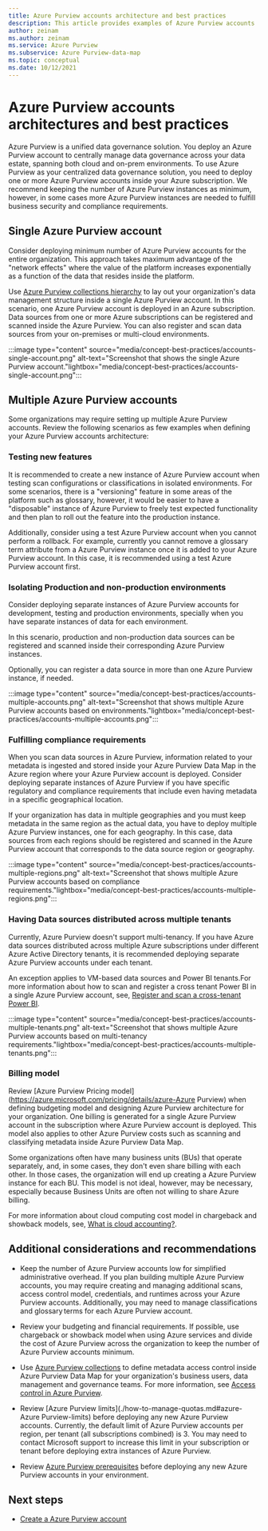 ```yaml
---
title: Azure Purview accounts architecture and best practices
description: This article provides examples of Azure Purview accounts  architectures and describes best practices.
author: zeinam
ms.author: zeinam
ms.service: Azure Purview
ms.subservice: Azure Purview-data-map
ms.topic: conceptual
ms.date: 10/12/2021
---
```


# Azure Purview accounts architectures and best practices  

Azure Purview is a unified data governance solution. You deploy an Azure Purview account to centrally manage data governance across your data estate, spanning both cloud and on-prem environments. To use Azure Purview as your centralized data governance solution, you need to deploy one or more Azure Purview accounts inside your Azure subscription. We recommend keeping the number of Azure Purview instances as minimum, however, in some cases more Azure Purview instances are needed to fulfill business security and compliance requirements.

## Single Azure Purview account

Consider deploying minimum number of Azure Purview accounts for the entire organization. This approach takes maximum advantage of the "network effects" where the value of the platform increases exponentially as a function of the data that resides inside the platform. 

Use [Azure Purview collections hierarchy](./concept-best-practices-collections.md) to lay out your organization's data management structure inside a single Azure Purview account. In this scenario, one Azure Purview account is deployed in an Azure subscription. Data sources from one or more Azure subscriptions can be registered and scanned inside the Azure Purview. You can also register and scan data sources from your on-premises or multi-cloud environments.

:::image type="content" source="media/concept-best-practices/accounts-single-account.png" alt-text="Screenshot that shows the single Azure Purview account."lightbox="media/concept-best-practices/accounts-single-account.png":::

## Multiple Azure Purview accounts

Some organizations may require setting up multiple Azure Purview accounts. Review the following scenarios as few examples when defining your Azure Purview accounts architecture:  

### Testing new features 

It is recommended to create a new instance of Azure Purview account when testing scan configurations or classifications in isolated environments. For some scenarios, there is a "versioning" feature in some areas of the platform such as glossary, however, it would be easier to have a "disposable" instance of Azure Purview to freely test expected functionality and then plan to roll out the feature into the production instance.  

Additionally, consider using a test Azure Purview account when you cannot perform a rollback. For example, currently you cannot remove a glossary term attribute from a Azure Purview instance once it is added to your Azure Purview account. In this case, it is recommended using a test Azure Purview account first.
 
### Isolating Production and non-production environments 

Consider deploying separate instances of Azure Purview accounts for development, testing and production environments, specially when you have separate instances of data for each environment.  

In this scenario, production and non-production data sources can be registered and scanned inside their corresponding Azure Purview instances.

Optionally, you can register a data source in more than one Azure Purview instance, if needed.

:::image type="content" source="media/concept-best-practices/accounts-multiple-accounts.png" alt-text="Screenshot that shows multiple Azure Purview accounts based on environments."lightbox="media/concept-best-practices/accounts-multiple-accounts.png":::

### Fulfilling compliance requirements  

When you scan data sources in Azure Purview, information related to your metadata is ingested and stored inside your Azure Purview Data Map in the Azure region where your Azure Purview account is deployed. Consider deploying separate instances of Azure Purview if you have specific regulatory and compliance requirements that include even having metadata in a specific geographical location.  

If your organization has data in multiple geographies and you must keep metadata in the same region as the actual data, you have to deploy multiple Azure Purview instances, one for each geography. In this case, data sources from each regions should be registered and scanned in the Azure Purview account that corresponds to the data source region or geography.

:::image type="content" source="media/concept-best-practices/accounts-multiple-regions.png" alt-text="Screenshot that shows multiple Azure Purview accounts based on compliance requirements."lightbox="media/concept-best-practices/accounts-multiple-regions.png":::

### Having Data sources distributed across multiple tenants  

Currently, Azure Purview doesn't support multi-tenancy. If you have Azure data sources distributed across multiple Azure subscriptions under different Azure Active Directory tenants, it is recommended deploying separate Azure Purview accounts under each tenant. 

An exception applies to VM-based data sources and Power BI tenants.For more information about how to scan and register a cross tenant Power BI in a single Azure Purview account, see, [Register and scan a cross-tenant Power BI](./register-scan-power-bi-tenant.md). 

:::image type="content" source="media/concept-best-practices/accounts-multiple-tenants.png" alt-text="Screenshot that shows multiple Azure Purview accounts based on multi-tenancy requirements."lightbox="media/concept-best-practices/accounts-multiple-tenants.png"::: 

### Billing model 

Review [Azure Purview Pricing model](https://azure.microsoft.com/pricing/details/azure-Azure Purview) when defining budgeting model and designing Azure Purview architecture for your organization. One billing is generated for a single Azure Purview account in the subscription where Azure Purview account is deployed. This model also applies to other Azure Purview costs such as scanning and classifying metadata inside Azure Purview Data Map.

Some organizations often have many business units (BUs) that operate separately, and, in some cases, they don't even share billing with each other. In those cases, the organization will end up creating a Azure Purview instance for each BU. This model is not ideal, however, may be necessary, especially because Business Units are often not willing to share Azure billing. 

For more information about cloud computing cost model in chargeback and showback models, see, [What is cloud accounting?](/azure/cloud-adoption-framework/strategy/cloud-accounting).  

## Additional considerations and recommendations 

- Keep the number of Azure Purview accounts low for simplified administrative overhead. If you plan building multiple Azure Purview accounts, you may require creating and managing additional scans, access control model, credentials, and runtimes across your Azure Purview accounts. Additionally, you may need to manage classifications and glossary terms for each Azure Purview account.

- Review your budgeting and financial requirements. If possible, use chargeback or showback model when using Azure services and divide the cost of Azure Purview across the organization to keep the number of Azure Purview accounts minimum. 

- Use [Azure Purview collections](concept-best-practices-collections.md) to define metadata access control inside Azure Purview Data Map for your organization's business users, data management and governance teams. For more information, see [Access control in Azure Purview](./catalog-permissions.md).

- Review [Azure Purview limits](./how-to-manage-quotas.md#azure-Azure Purview-limits) before deploying any new Azure Purview accounts. Currently, the default limit of Azure Purview accounts per region, per tenant (all subscriptions combined) is 3. You may need to contact Microsoft support to increase this limit in your subscription or tenant before deploying extra instances of Azure Purview.  

- Review [Azure Purview prerequisites](./create-catalog-portal.md#prerequisites) before deploying any new Azure Purview accounts in your environment.
  
## Next steps
-  [Create a Azure Purview account](./create-catalog-portal.md)
